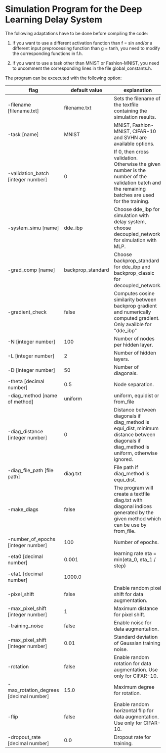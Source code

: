 # Simulation Program for the Deep Learning Delay System

The following adaptations have to be done before compiling the code:

1. If you want to use a different activation function than f = sin and/or a different input preprocessing function than g = tanh, you need to modify the corresponding functions in f.h.

2. If you want to use a task other than MNIST or Fashion-MNIST, you need to uncomment the corresponding lines in the file global_constants.h.

The program can be excecuted with the following option:

| flag                                   | default value     | explanation                                                                                                                                        |
| -------------------------------------- | ----------------- | -------------------------------------------------------------------------------------------------------------------------------------------------- |
| -filename [filename.txt]               | filename.txt      | Sets the filename of the textfile containing the simulation results.                                                                               |
| -task [name]                           | MNIST             | MNIST, Fashion-MNIST, CIFAR-10 and SVHN are available options.                                                                                     |
| -validation_batch [integer number]     | 0                 | If 0, then cross validation. Otherwise the given number is the number of the validation batch and the remaining batches are used for the training. |
| -system_simu [name]                    | dde_ibp           | Choose dde_ibp for simulation with delay system, choose decoupled_network for simulation with MLP.                                                 |
| -grad_comp [name]                      | backprop_standard | Choose backprop_standard for dde_ibp and backprop_classic for decoupled_network.                                                                   |
| -gradient_check                        | false             | Computes cosine similarity between backprop gradient and numerically computed gradient. Only availble for "dde_ibp"                                |
| -N [integer number]                    | 100               | Number of nodes per hidden layer.                                                                                                                  |
| -L [integer number]                    | 2                 | Number of hidden layers.                                                                                                                           |
| -D [integer number]                    | 50                | Number of diagonals.                                                                                                                               |
| -theta [decimal number]                | 0.5               | Node separation.                                                                                                                                   |
| -diag_method [name of method]          | uniform           | uniform, equidist or from_file                                                                                                                     |
| -diag_distance [integer number]        | 0                 | Distance between diagonals if diag_method is equi_dist, minimum distance between diagonals if diag_method is uniform, otherwise ignored.           |
| -diag_file_path [file path]            | diag.txt          | File path if diag_method is equi_dist.                                                                                                             |
| -make_diags                            | false             | The program will create a textfile diag.txt with diagonal indices generated by the given method which can be use by from_file.                     |
| -number_of_epochs [integer number]     | 100               | Number of epochs.                                                                                                                                  |
| -eta0 [decimal number]                 | 0.001             | learning rate eta = min(eta_0, eta_1 / step)                                                                                                       |
| -eta1 [decimal number]                 | 1000.0            |                                                                                                                                                    |
| -pixel_shift                           | false             | Enable random pixel shift for data augmentation.                                                                                                   |
| -max_pixel_shift [integer number]      | 1                 | Maximum distance for pixel shift.                                                                                                                  |
| -training_noise                        | false             | Enable noise for data augmentation.                                                                                                                |
| -max_pixel_shift [integer number]      | 0.01              | Standard deviation of Gaussian training noise.                                                                                                     |
| -rotation                              | false             | Enable random rotation for data augmentation. Use only for CIFAR-10.                                                                               |
| -max_rotation_degrees [decimal number] | 15.0              | Maximum degree for rotation.                                                                                                                       |
| -flip                                  | false             | Enable random horizontal flip for data augmentation. Use only for CIFAR-10.                                                                        |
| -dropout_rate [decimal number]         | 0.0               | Dropout rate for training.                                                                                                                         |
